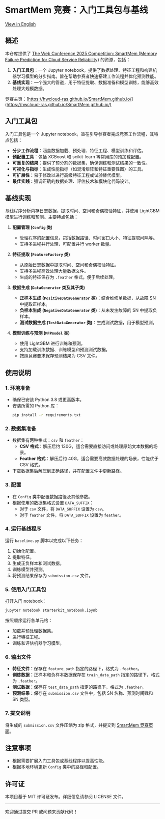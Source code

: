 # SmartMem 竞赛：入门工具包与基线

[View in English](README.md)

## 概述

本仓库提供了 [The Web Conference 2025 Competition: SmartMem (Memory Failure Prediction for Cloud Service Reliability)](https://www.codabench.org/competitions/3586/) 的资源，包括：

1. **入门工具包**：一个 Jupyter notebook，提供了数据处理、特征工程和构建机器学习模型的分步指南。旨在帮助参赛者快速搭建工作流程并优化预测性能。
2. **基线实现**：一个强大的管道，用于特征提取、数据准备和模型训练，能够高效处理大规模数据。

竞赛主页：[https://hwcloud-ras.github.io/SmartMem.github.io/](https://hwcloud-ras.github.io/SmartMem.github.io/)

## 入门工具包

入门工具包是一个 Jupyter notebook，旨在引导参赛者完成竞赛工作流程，其特点包括：

- **分步工作流程**：涵盖数据加载、预处理、特征工程、模型训练和评估。
- **预配置工具**：包括 XGBoost 和 scikit-learn 等常用库的预加载配置。
- **可重复的结果**：提供了预分割的数据集，确保训练和测试结果的一致性。
- **可视化与指标**：生成性能指标（如混淆矩阵和特征重要性图）的工具。
- **可扩展性**：易于修改以进行高级特征工程或试验替代模型。
- **最佳实践**：强调正确的数据处理、评估技术和模块化代码设计。

## 基线实现

基线程序分析内存日志数据，提取时间、空间和奇偶校验特征，并使用 LightGBM 模型进行训练和预测。主要特点包括：

1. **配置管理 (`Config` 类)**
    - 管理程序的配置信息，包括数据路径、时间窗口大小、特征提取间隔等。
    - 支持多进程并行处理，可配置并行 worker 数量。

2. **特征提取 (`FeatureFactory` 类)**
    - 从原始日志数据中提取时间、空间和奇偶校验特征。
    - 支持多进程高效处理大量数据文件。
    - 生成的特征保存为 `.feather` 格式，便于后续处理。

3. **数据生成 (`DataGenerator` 类及其子类)**
    - **正样本生成 (`PositiveDataGenerator` 类)**：结合维修单数据，从故障 SN 中提取正样本。
    - **负样本生成 (`NegativeDataGenerator` 类)**：从未发生故障的 SN 中提取负样本。
    - **测试数据生成 (`TestDataGenerator` 类)**：生成测试数据，用于模型预测。

4. **模型训练与预测 (`MFPmodel` 类)**
    - 使用 LightGBM 进行训练和预测。
    - 支持加载训练数据、训练模型和预测测试数据。
    - 按照竞赛要求保存预测结果为 CSV 文件。

## 使用说明

### 1. 环境准备

- 确保已安装 Python 3.8 或更高版本。
- 安装所需的 Python 库：
  ```bash
  pip install -r requirements.txt
  ```

### 2. 数据集准备

- 数据集有两种格式：`csv` 和 `feather`：
  - **CSV 格式**：解压后约 130G，适合需要直接访问或处理原始文本数据的场景。
  - **Feather 格式**：解压后约 40G，适合需要高效数据处理的场景，性能优于 CSV 格式。
- 下载数据集后解压到正确路径，并在配置文件中更新路径。

### 3. 配置

- 在 `Config` 类中配置数据路径及其他参数。
- 根据使用的数据集格式设置 `DATA_SUFFIX`：
  - 对于 `csv` 文件，将 `DATA_SUFFIX` 设置为 `csv`。
  - 对于 `feather` 文件，将 `DATA_SUFFIX` 设置为 `feather`。

### 4. 运行基线程序

运行 `baseline.py` 脚本以完成以下任务：

1. 初始化配置。
2. 提取特征。
3. 生成正负样本和测试数据。
4. 训练模型并预测。
5. 将预测结果保存为 `submission.csv` 文件。

### 5. 使用入门工具包

打开入门 notebook：
```bash
jupyter notebook starterkit_notebook.ipynb
```
按照顺序运行各单元格：
- 加载并预处理数据集。
- 进行特征工程。
- 训练和评估机器学习模型。

### 6. 输出文件

- **特征文件**：保存在 `feature_path` 指定的路径下，格式为 `.feather`。
- **训练数据**：正样本和负样本数据保存在 `train_data_path` 指定的路径下，格式为 `.feather`。
- **测试数据**：保存在 `test_data_path` 指定的路径下，格式为 `.feather`。
- **预测结果**：保存在 `submission.csv` 文件中，包括 SN 名称、预测时间戳和 SN 类型。

### 7. 提交说明

将生成的 `submission.csv` 文件压缩为 zip 格式，并提交到 [SmartMem 竞赛页面](https://www.codabench.org/competitions/3586/)。

## 注意事项

- 根据需要扩展入门工具包或基线程序以提高性能。
- 根据本地环境更新 `Config` 类中的路径和配置。

## 许可证

本项目基于 MIT 许可证发布。详细信息请参阅 LICENSE 文件。

---
欢迎通过提交 PR 或问题来贡献代码！
